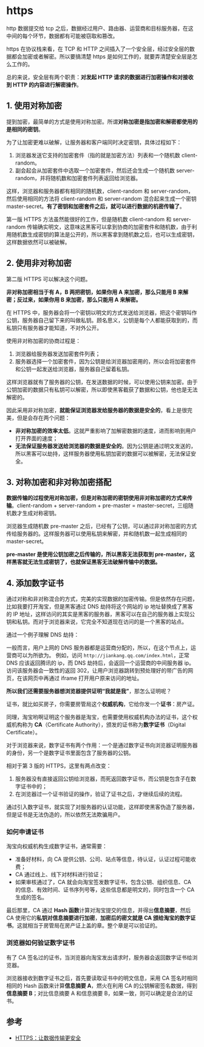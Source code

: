 # https

http 数据提交给 tcp 之后，数据经过用户、路由器、运营商和目标服务器，在这中间的每个环节，数据都有可能被窃取和篡改。

https 在协议栈来看，在 TCP 和 HTTP 之间插入了一个安全层，经过安全层的数据都会加密或者解密。所以要搞清楚 https 是如何工作的，就要弄清楚安全层是怎么工作的。

总的来说，安全层有两个职责：**对发起 HTTP 请求的数据进行加密操作和对接收到 HTTP 的内容进行解密操作**。

## 1. 使用对称加密

提到加密，最简单的方式是使用对称加密。所谓**对称加密是指加密和解密都使用的是相同的密钥**。

为了让加密更难以破解，让服务器和客户端同时决定密钥，具体过程如下：

1. 浏览器发送它支持的加密套件（指的就是加密方法）列表和一个随机数 client-random。
2. 副会起会从加密套件中选取一个加密套件，然后还会生成一个随机数 server-random，并将随机数和加密套件列表返回给浏览器。

这样，浏览器和服务器都有相同的随机数，client-random 和 server-random，然后使用相同的方法将 client-random 和 server-random 混合起来生成一个密钥 master-secret。**有了密钥和加密套件之后，就可以进行数据的机密传输了**。

第一版 HTTPS 方法虽然能很好的工作，但是随机数 client-random 和 server-random 传输确实明文，这意味这黑客可以拿到协商的加密套件和随机数，由于利用随机数生成密钥的算法是公开的，所以黑客拿到随机数之后，也可以生成密钥，这样数据依然可以被破解。

## 2. 使用非对称加密

第二版 HTTPS 可以解决这个问题。

**非对称加密相当于有 A，B 两把密钥，如果你用 A 来加密，那么只能用 B 来解密；反过来，如果你用 B 来加密，那么只能用 A 来解密。**

在 HTTPS 中，服务器会将一个密钥以明文的方式发送给浏览器，把这个密钥叫作公钥，服务器自己留下来的叫做私钥。顾名思义，公钥是每个人都能获取到的，而私钥只有服务器才能知道，不对外公开。

使用非对称加密的协商过程是：

1. 浏览器给服务器发送加密套件列表；
2. 服务器选择一个加密套件，因为公钥是给浏览器加密用的，所以会将加密套件和公钥一起发送给浏览器，服务器自己留着私钥。

这样浏览器就有了服务器的公钥，在发送数据的时候，可以使用公钥来加密。由于公钥加密的数据只有私钥可以解密，所以即使黑客截获了数据和公钥，他也是无法解密的。

因此采用非对称加密，**就能保证浏览器发给服务器的数据是安全的**，看上是很完美，但是会存在两个问题：

- **非对称加密的效率太低**。这就严重影响了加解密数据的速度，进而影响到用户打开界面的速度；
- **无法保证服务器发送给浏览器的数据是安全的**。因为公钥是通过明文发送的，所以黑客可以劫持，这样服务器使用私钥加密的数据可以被解密，无法保证安全。

## 3. 对称加密和非对称加密搭配

**数据传输的过程使用对称加密，但是对称加密的密钥使用非对称加密的方式来传输**。client-random + server-random + pre-master = master-secret，三组随机数才生成对称密钥。

浏览器生成随机数 pre-master 之后，已经有了公钥，可以通过非对称加密的方式传给服务器的。这样服务器可以使用私钥来解密，并和随机数一起生成相同的 master-secret。

**pre-master 是使用公钥加密之后传输的，所以黑客无法获取到 pre-master，这样黑客就无法生成密钥了，也就保证黑客无法破解传输中的数据。**

## 4. 添加数字证书

通过对称和非对称混合的方式，完美的实现数据的加密传输。但是依然存在问题，比如我要打开淘宝，但是黑客通过 DNS 劫持将这个网站的 ip 地址替换成了黑客的 IP 地址，这样访问的其实是黑客的服务器，黑客可以在自己的服务器上实现公钥和私钥。而对于浏览器来说，它完全不知道现在访问的是一个黑客的站点。

通过一个例子理解 DNS 劫持：

一般而言，用户上网的 DNS 服务器都是运营商分配的，所以，在这个节点上，运营商可以为所欲为。
例如，访问 `http://jiankang.qq.com/index.html`，正常 DNS 应该返回腾讯的 ip，而 DNS 劫持后，会返回一个运营商的中间服务器 ip。访问该服务器会一致性的返回 302，让用户浏览器跳转到预处理好的带广告的网页，在该网页中再通过 iframe 打开用户原来访问的地址。

**所以我们还需要服务器想浏览器提供证明“我就是我”**，那怎么证明呢？

证书，就比如买房子，你需要房管局这个**权威机构**，它给你发一个**证书**：房产证。

同理，淘宝哟啊证明这个服务器是淘宝，也需要使用权威机构办法的证书，这个权威机构称为 **CA**（Certificate Authority），颁发的证书称为**数字证书**（Digital Certificate）。

对于浏览器来说，数字证书有两个作用：一个是通过数字证书向浏览器证明服务器的身份，另一个是数字证书里面包含了服务器的公钥。

相对于第 3 版的 HTTPS，这里有两点改变：
1. 服务器没有直接返回公钥给浏览器，而死返回数字证书，而公钥是包含子在数字证书中的；
2. 在浏览器过一个证书验证的操作，验证了证书之后，才继续后续的流程。

通过引入数字证书，就实现了对服务器的认证功能，这样即使黑客伪造了服务器，但是证书是无法伪造的，所以依然无法欺骗用户。

### 如何申请证书

淘宝向权威机构生成数字证书，通常需要：
- 准备好材料，向 CA 提供公钥、公司、站点等信息，待认证，认证过程可能收费；
- CA 通过线上、线下对材料进行验证；
- 如果审核通过了，CA 就会向淘宝签发数字证书，包含公钥、组织信息、CA 的信息、有效时间、证书序列号等，这些信息都是明文的，同时包含一个 CA 生成的签名。

最后那里，CA 通过 **Hash 函数**计算对淘宝提交的信息，并得出**信息摘要**，然后 CA 使用它的**私钥对信息摘要进行加密**，**加密后的密文就是 CA 颁给淘宝的数字证书**。这就相当于房管局在房产证上盖的章。整个章是可以验证的。

### 浏览器如何验证数字证书

有了 CA 签名过的证书，当浏览器向淘宝发出请求时，服务器会返回数字证书给浏览器。

浏览器接收到数字证书之后，首先要读取证书中的明文信息，采用 CA 签名时相同相同的 Hash 函数来计算**信息摘要 A**，燃火在利用 CA 的公钥解密签名数据，得到**信息摘要 B**；对比信息摘要 A 和信息摘要 B，如果一致，则可以确定是合法的证书。

## 参考

- [HTTPS：让数据传输更安全](https://time.geekbang.org/column/article/156181)